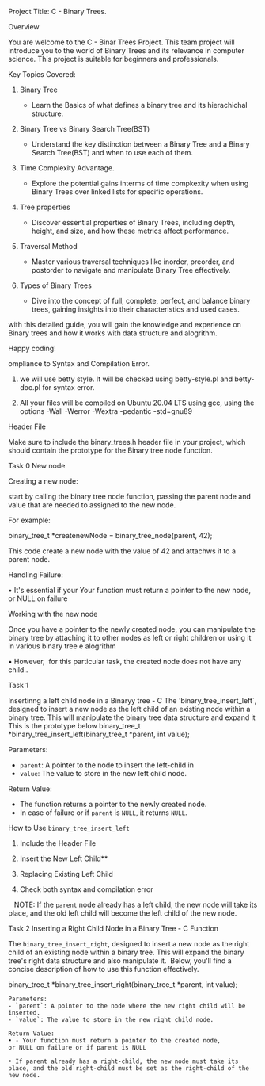 Project Title: C - Binary Trees.

Overview

You are welcome to the C - Binar Trees Project. This team project will introduce you to the world of Binary Trees and its relevance in computer science. This project is suitable for beginners and professionals.


Key Topics Covered:

1. Binary Tree
	- Learn the Basics of what defines a binary tree and its hierachichal structure.

2. Binary Tree vs Binary Search Tree(BST)
	- Understand the key distinction between a Binary Tree and a Binary Search Tree(BST) and when to use each of them.

3. Time Complexity Advantage.

	- Explore the potential gains interms of time compkexity when using Binary Trees over linked lists for specific operations. 

4. Tree properties

	- Discover essential properties of Binary Trees, including depth, height, and size, and how these metrics affect performance. 

5. Traversal Method

	- Master various traversal techniques like inorder, preorder, and postorder to navigate and manipulate Binary Tree effectively.

6. Types of Binary Trees

	- Dive into the concept of full, complete, perfect, and balance binary trees, gaining insights into their characteristics and used cases.

with this detailed guide, you will gain the knowledge and experience on Binary trees and how it works with data structure and alogrithm.

Happy coding!


ompliance to Syntax and Compilation Error.

1. we will use betty style. It will be checked using betty-style.pl and betty-doc.pl for syntax error. 


2. All your files will be compiled on Ubuntu 20.04 LTS using gcc, using the options -Wall -Werror -Wextra -pedantic -std=gnu89


Header File

Make sure to include the binary_trees.h header file in your project, which should contain the prototype for the Binary tree node function.

Task 0 New node

Creating a new node:

start by calling the binary tree node function, passing the parent node and value that are needed to assigned to the new node.

For example:

binary_tree_t *createnewNode = binary_tree_node(parent, 42); 

This code create a new  node   with  the value of 42 and attachws it to a parent node.

Handling Failure:

• It's essential if your Your function must return a pointer to the new node, or NULL on failure

Working with the new  node  


Once you have a pointer to the newly created node, you can manipulate the binary tree by attaching it to other nodes as left or right children or using it in various binary tree e alogrithm

• However,  for this particular task, the created node does not have any child..


Task 1

Insertinng a left child node in a Binaryy   tree   - C The 'binary_tree_insert_left`, designed to insert a new node as the left child of an existing node within a binary tree. This will manipulate the binary tree data structure and expand it
This is the prototype below
binary_tree_t *binary_tree_insert_left(binary_tree_t *parent, int value); 

Parameters:

- `parent`: A pointer to the node to insert the left-child in
- `value`: The value to store in the new left child node.

Return Value:
- The function returns a pointer to the newly created node.
- In case of failure or if `parent` is `NULL`, it returns `NULL`. 

How to Use `binary_tree_insert_left` 

1. Include the Header File 

2. Insert the New Left Child**
3. Replacing Existing Left Child
4. Check both syntax and compilation error 

   NOTE: If the `parent` node already has a left child, the new node will take its place, and the old left child will become the left child of the new node.

Task 2
Inserting a Right Child Node in a Binary Tree - C Function 

The `binary_tree_insert_right`, designed to insert a new node as the right child of an existing node within a binary tree. This will expand the binary tree's right data structure and also manipulate it.  Below, you'll find a concise description of how to use this function effectively.

binary_tree_t *binary_tree_insert_right(binary_tree_t *parent, int value);
```
Parameters:
- `parent`: A pointer to the node where the new right child will be inserted.
- `value`: The value to store in the new right child node. 

Return Value:
• - Your function must return a pointer to the created node, or NULL on failure or if parent is NULL 

• If parent already has a right-child, the new node must take its place, and the old right-child must be set as the right-child of the new node.

